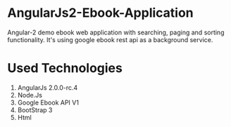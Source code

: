 # AngularJs2-Ebook-Application
Angular-2 demo ebook web application with searching, paging and sorting functionality. It's using google ebook rest api as a background service. 

# Used Technologies
1. AngularJs 2.0.0-rc.4<br/>
2. Node.Js <br/>
3. Google Ebook API V1<br/>
4. BootStrap 3<br/>
5. Html<br/>




